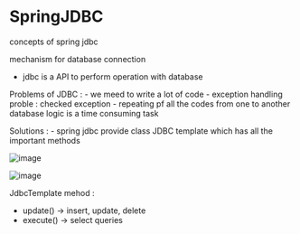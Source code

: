 # SpringJDBC
concepts of spring jdbc

mechanism for database connection

- jdbc is a API to perform operation with database

Problems of JDBC :
	- we meed to write a lot of code
	- exception handling proble : checked exception
	- repeating pf all the codes from one to another database logic is a time consuming task


Solutions :
	- spring jdbc provide class JDBC template which has all the important methods
  
![image](https://user-images.githubusercontent.com/36466687/134451550-9b52f7a5-ef61-4c61-8766-e0e9cdfef357.png)

![image](https://user-images.githubusercontent.com/36466687/134451742-4986ee44-9a65-4b93-a9bd-d8796ee98812.png)


JdbcTemplate mehod :
- update() -> insert, update, delete
- execute() -> select queries
